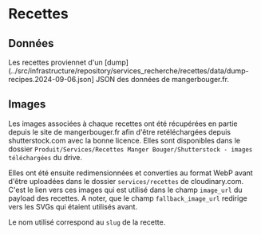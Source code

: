 # Recettes

## Données

Les recettes proviennet d'un
[dump](../src/infrastructure/repository/services_recherche/recettes/data/dump-recipes.2024-09-06.json]
JSON des données de mangerbouger.fr.

## Images

Les images associées à chaque recettes ont été récupérées en partie depuis le
site de mangerbouger.fr afin d'être retéléchargées depuis shutterstock.com avec
la bonne licence. Elles sont disponibles dans le dossier
`Produit/Services/Recettes Manger Bouger/Shutterstock - images téléchargées` du
drive.

Elles ont été ensuite redimensionnées et converties au format WebP avant d'être
uploadées dans le dossier `services/recettes` de cloudinary.com. C'est le lien
vers ces images qui est utilisé dans le champ `image_url` du payload des
recettes. A noter, que le champ `fallback_image_url` redirige vers les SVGs qui
étaient utilisés avant.

Le nom utilisé correspond au `slug` de la recette.
